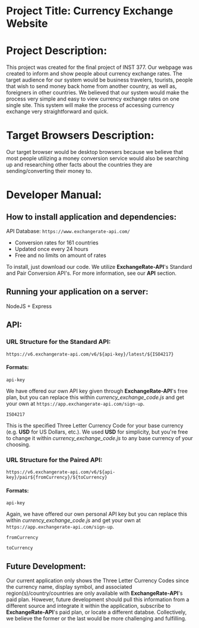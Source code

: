 # Project Title: Currency Exchange Website

# Project Description:
This project was created for the final project of INST 377. Our webpage was created to inform and show people about currency exchange rates. The target audience for our system would be business travelers, tourists, people that wish to send money back home from another country, as well as, foreigners in other countries. We believed that our system would make the process very simple and easy to view currency exchange rates on one single site. This system will make the process of accessing currency exchange very straightforward and quick. 

# Target Browsers Description:
Our target browser would be desktop browsers because we believe that most people utilizing a money conversion service would also be searching up and researching other facts about the countries they are sending/converting their money to. 

# Developer Manual:
## How to install application and dependencies:
API Database: `https://www.exchangerate-api.com/`
* Conversion rates for 161 countries
* Updated once every 24 hours
* Free and no limits on amount of rates 

To install, just download our code. We utilize **ExchangeRate-API**'s Standard and Pair Conversion API's. For more information, see our **API** section.

## Running your application on a server:
NodeJS + Express
## API:
### URL Structure for the Standard API:
`https://v6.exchangerate-api.com/v6/${api-key}/latest/${ISO4217}`

#### Formats:
`api-key`

We have offered our own API key given through **ExchangeRate-API**'s free plan, but you can replace this within *currency_exchange_code.js* and get your own at `https://app.exchangerate-api.com/sign-up`.

`ISO4217`

This is the specified Three Letter Currency Code for your base currency (e.g. **USD** for US Dollars, etc.). We used **USD** for simplicity, but you're free to change it within *currency_exchange_code.js* to any base currency of your choosing.

### URL Structure for the Paired API:
`https://v6.exchangerate-api.com/v6/${api-key}/pair${fromCurrency}/${toCurrency}`

#### Formats:
`api-key`

Again, we have offered our own personal API key but you can replace this within *currency_exchange_code.js* and get your own at `https://app.exchangerate-api.com/sign-up`.

`fromCurrency`

`toCurrency`

## Future Development:
Our current application only shows the Three Letter Currency Codes since the currency name, display symbol, and associated region(s)/country/countries are only available with **ExchangeRate-API**'s paid plan. However, future development should pull this information from a different source and integrate it within the application, subscribe to **ExchangeRate-API**'s paid plan, or locate a different databse. Collectively, we believe the former or the last would be more challenging and fulfilling.